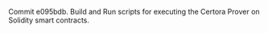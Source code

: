 Commit e095bdb.                    Build and Run scripts for executing the Certora Prover on Solidity smart contracts.
